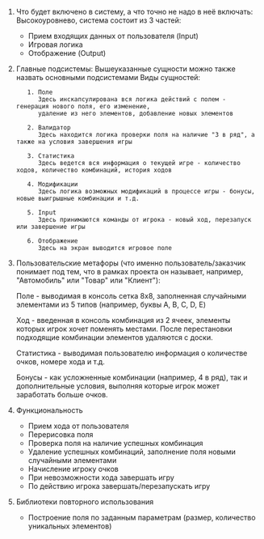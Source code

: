 
1. Что будет включено в систему, а что точно не надо в неё включать:
   Высокоуровнево, система состоит из 3 частей:
   - Прием входящих данных от пользователя (Input)
   - Игровая логика
   - Отображение (Output)

2. Главные подсистемы:
   Вышеуказанные сущности можно также назвать основными подсистемами
   Виды сущностей:

          1. Поле
             Здесь инскапсулирована вся логика действий с полем - генерация нового поля, его изменение, 
             удаление из него элементов, добавление новых элементов
    
          2. Валидатор
             Здесь находится логика проверки поля на наличие "3 в ряд", а также на условия завершения игры
    
          3. Статистика
             Здесь ведется вся информация о текущей игре - количество ходов, количество комбинаций, история ходов
    
          4. Модификации
             Здесь логика возможных модификаций в процессе игры - бонусы, новые выигрышные комбинации и т.д.
    
          5. Input
             Здесь принимаются команды от игрока - новый ход, перезапуск или завершение игры
    
          6. Отображение
             Здесь на экран выводится игровое поле

3. Пользовательские метафоры (что именно пользователь/заказчик понимает под тем, что в рамках проекта он называет,
   например, "Автомобиль" или "Товар" или "Клиент"):
   
    Поле - выводимая в консоль сетка 8x8, заполненная случайными элементами из 5 типов (например, буквы A, B, C, D, E)
   
    Ход - введенная в консоль комбинация из 2 ячеек, элементы которых игрок хочет поменять местами. После перестановки
    подходящие комбинации элементов удаляются с доски.
   
    Статистика - выводимая пользователю информация о количестве очков, номере хода и т.д.
   
    Бонусы - как усложненные комбинации (например, 4 в ряд), так и дополнительные условия, выполняя которые игрок может заработать
   больше очков.

4. Функциональность
    - Прием хода от пользователя
    - Перерисовка поля
    - Проверка поля на наличие успешных комбинация
    - Удаление успешных комбинаций, заполнение поля новыми случайными элементами
    - Начисление игроку очков
    - При невозможности хода завершать игру
    - По действию игрока завершать/перезапускать игру

5. Библиотеки повторного использования
    - Построение поля по заданным параметрам (размер, количество уникальных элементов)